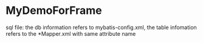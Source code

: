 # MyDemoForFrame

sql file: the db information refers to mybatis-config.xml, the table infomation refers to the *Mapper.xml with same attribute name

